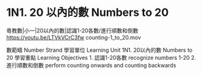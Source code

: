 # 1N1. 20 以內的數 Numbers to 20

粵教數|小一|20以內的數|認識1-20各數/進行順數和倒數
https://youtu.be/LTVkVCrC3fw
counting-1_to_20.mov

數範疇 Number Strand
學習單位 Learning Unit
	1N1. 20以內的數 Numbers to 20
學習重點 Learning Objectives 
	1. 認識1-20各數 recognize numbers 1-20
	2. 進行順數和倒數 perform counting onwards and counting backwards

